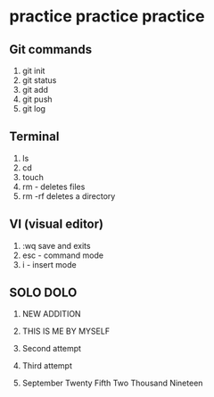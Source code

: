 # practice practice practice

## Git commands

1. git init
1. git status
1. git add
1. git push
1. git log

## Terminal

1. ls
1. cd
1. touch
1. rm - deletes files
1. rm -rf deletes a directory


## VI (visual editor)
1. :wq save and exits
1. esc  - command mode
1. i - insert mode

## SOLO DOLO
1. NEW ADDITION
1. THIS IS ME BY MYSELF

1. Second attempt
1. Third attempt
1. September Twenty Fifth Two Thousand Nineteen
